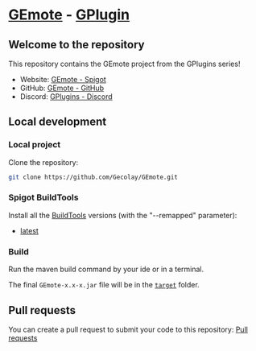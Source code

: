 # [GEmote](https://github.com/Gecolay/GEmote) - [GPlugin](https://discord.gg/Cy2P4AU)

## Welcome to the repository

This repository contains the GEmote project from the GPlugins series!

- Website: [GEmote - Spigot](https://www.spigotmc.org/resources/GEmote.114073/)
- GitHub: [GEmote - GitHub](https://github.com/Gecolay/GEmote)
- Discord: [GPlugins - Discord](https://discord.gg/Cy2P4AU)

## Local development

### Local project

Clone the repository:
```bash
git clone https://github.com/Gecolay/GEmote.git
```

### Spigot BuildTools

Install all the [BuildTools](https://www.spigotmc.org/wiki/buildtools/) versions (with the "--remapped" parameter):

- [latest](https://www.spigotmc.org/wiki/buildtools/)

### Build

Run the maven build command by your ide or in a terminal.

The final `GEmote-x.x-x.jar` file will be in the [`target`](./target) folder.

## Pull requests

You can create a pull request to submit your code to this repository: [Pull requests](https://github.com/Gecolay/GEmote/pulls)
